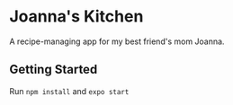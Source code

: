 # Joanna's Kitchen
A recipe-managing app for my best friend's mom Joanna.
## Getting Started
Run ```npm install``` and ```expo start```
